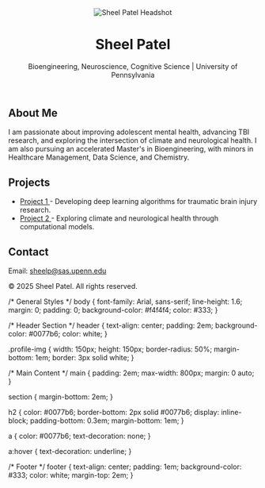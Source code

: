 <!DOCTYPE html>
<html lang="en">
<head>
    <meta charset="UTF-8">
    <meta name="viewport" content="width=device-width, initial-scale=1.0">
    <meta name="description" content="Personal Portfolio of Sheel Patel">
    <title>Sheel Patel - Portfolio</title>
    <link rel="stylesheet" href="style.css">
</head>
<body>
    <header>
        <img src="Sheel_Headshot.png" alt="Sheel Patel Headshot" class="profile-img">
        <h1>Sheel Patel</h1>
        <p>Bioengineering, Neuroscience, Cognitive Science | University of Pennsylvania</p>
    </header>
    <main>
        <section id="about">
            <h2>About Me</h2>
            <p>
                I am passionate about improving adolescent mental health, advancing TBI research, 
                and exploring the intersection of climate and neurological health. I am also pursuing 
                an accelerated Master's in Bioengineering, with minors in Healthcare Management, 
                Data Science, and Chemistry.
            </p>
        </section>
        <section id="projects">
            <h2>Projects</h2>
            <ul>
                <li>
                    <a href="https://github.com/sheelpatel/project1" target="_blank">
                        Project 1
                    </a> - Developing deep learning algorithms for traumatic brain injury research.
                </li>
                <li>
                    <a href="https://github.com/sheelpatel/project2" target="_blank">
                        Project 2
                    </a> - Exploring climate and neurological health through computational models.
                </li>
            </ul>
        </section>
        <section id="contact">
            <h2>Contact</h2>
            <p>
                Email: <a href="mailto:sheelp@sas.upenn.edu">sheelp@sas.upenn.edu</a>
            </p>
        </section>
    </main>
    <footer>
        <p>&copy; 2025 Sheel Patel. All rights reserved.</p>
    </footer>
</body>
</html>

/* General Styles */
body {
    font-family: Arial, sans-serif;
    line-height: 1.6;
    margin: 0;
    padding: 0;
    background-color: #f4f4f4;
    color: #333;
}

/* Header Section */
header {
    text-align: center;
    padding: 2em;
    background-color: #0077b6;
    color: white;
}

.profile-img {
    width: 150px;
    height: 150px;
    border-radius: 50%;
    margin-bottom: 1em;
    border: 3px solid white;
}

/* Main Content */
main {
    padding: 2em;
    max-width: 800px;
    margin: 0 auto;
}

section {
    margin-bottom: 2em;
}

h2 {
    color: #0077b6;
    border-bottom: 2px solid #0077b6;
    display: inline-block;
    padding-bottom: 0.3em;
    margin-bottom: 1em;
}

a {
    color: #0077b6;
    text-decoration: none;
}

a:hover {
    text-decoration: underline;
}

/* Footer */
footer {
    text-align: center;
    padding: 1em;
    background-color: #333;
    color: white;
    margin-top: 2em;
}



